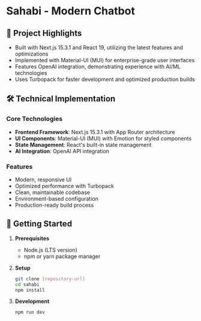 # Sahabi - Modern Chatbot

## 🎯 Project Highlights
- Built with Next.js 15.3.1 and React 19, utilizing the latest features and optimizations
- Implemented with Material-UI (MUI) for enterprise-grade user interfaces
- Features OpenAI integration, demonstrating experience with AI/ML technologies
- Uses Turbopack for faster development and optimized production builds

## 🛠️ Technical Implementation

### Core Technologies
- **Frontend Framework**: Next.js 15.3.1 with App Router architecture
- **UI Components**: Material-UI (MUI) with Emotion for styled components
- **State Management**: React's built-in state management
- **AI Integration**: OpenAI API integration

### Features
- Modern, responsive UI
- Optimized performance with Turbopack
- Clean, maintainable codebase
- Environment-based configuration
- Production-ready build process

## 🚀 Getting Started

1. **Prerequisites**
   - Node.js (LTS version)
   - npm or yarn package manager

2. **Setup**
   ```bash
   git clone [repository-url]
   cd sahabi
   npm install
   ```

3. **Development**
   ```bash
   npm run dev
   ```

